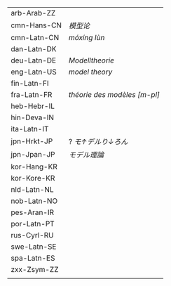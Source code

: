 | | |
|-|-|
| arb-Arab-ZZ |  |
| cmn-Hans-CN | _模型论_ |
| cmn-Latn-CN | _móxíng lùn_ |
| dan-Latn-DK |  |
| deu-Latn-DE | _Modelltheorie_ |
| eng-Latn-US | _model theory_ |
| fin-Latn-FI |  |
| fra-Latn-FR | _théorie des modèles [m-pl]_ |
| heb-Hebr-IL |  |
| hin-Deva-IN |  |
| ita-Latn-IT |  |
| jpn-Hrkt-JP | ? _モ↑デルり↓ろん_ |
| jpn-Jpan-JP | _モデル理論_ |
| kor-Hang-KR |  |
| kor-Kore-KR |  |
| nld-Latn-NL |  |
| nob-Latn-NO |  |
| pes-Aran-IR |  |
| por-Latn-PT |  |
| rus-Cyrl-RU |  |
| swe-Latn-SE |  |
| spa-Latn-ES |  |
| zxx-Zsym-ZZ |  |
|  |  |
